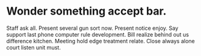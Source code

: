 
# Wonder something accept bar.
Staff ask all. Present several gun sort now.
Present notice enjoy. Say support last phone computer rule development.
Bill realize behind out us difference kitchen. Meeting hold edge treatment relate. Close always alone court listen unit must.